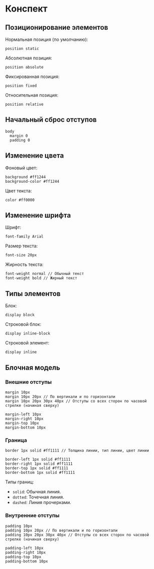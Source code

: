 # Конспект

## Позиционирование элементов

Нормальная позиция (по умолчанию):

```stylus
position static
```

Абсолютная позиция:

```stylus
position absolute
```

Фиксированная позиция:

```stylus
position fixed
```

Относительная позиция:

```stylus
position relative
```

## Начальный сброс отступов

```stylus
body
  margin 0
  padding 0
```

## Изменение цвета

Фоновый цвет:

```stylus
background #ff1244
background-color #ff1244
```

Цвет текста:

```stylus
color #ff0000
```

## Изменение шрифта

Шрифт:

```stylus
font-family Arial
```

Размер текста:

```stylus
font-size 20px
```

Жирность текста:

```stylus
font-weight normal // Обычный текст
font-weight bold // Жирный текст
```

## Типы элементов

Блок:

```stylus
display block
```

Строковой блок:

```stylus
display inline-block
```

Строковой элемент:

```stylus
display inline
```

## Блочная модель

### Внешние отступы

```stylus
margin 10px
margin 10px 20px // По вертикали и по горизонтали
margin 10px 20px 30px 40px // Отступы со всех сторон по часовой стрелке (начиная сверху)

margin-left 10px
margin-right 10px
margin-top 10px
margin-bottom 10px
```

### Граница

```stylus
border 1px solid #ff1111 // Толщина линии, тип линии, цвет линии

border-left 1px solid #ff1111
border-right 1px solid #ff1111
border-top 1px solid #ff1111
border-bottom 1px solid #ff1111
```

Типы границ:

* `solid`: Обычная линия.
* `dotted`: Точечная линия.
* `dashed`: Линия прочерками.
 
### Внутренние отступы

```stylus
padding 10px
padding 10px 20px // По вертикали и по горизонтали
padding 10px 20px 30px 40px // Отступы со всех сторон по часовой стрелке (начиная сверху)

padding-left 10px
padding-right 10px
padding-top 10px
padding-bottom 10px
```
